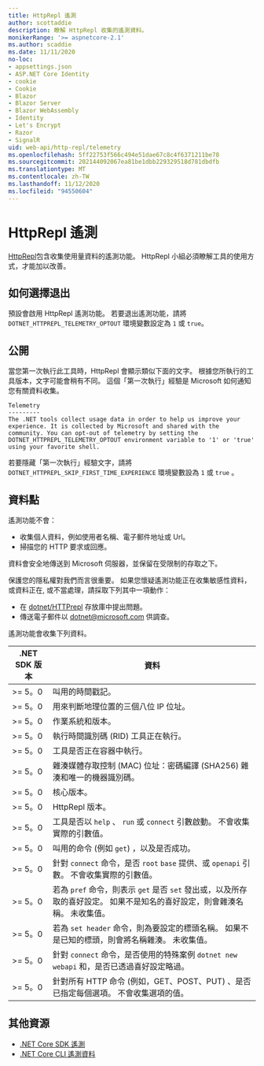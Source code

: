 ```yaml
---
title: HttpRepl 遙測
author: scottaddie
description: 瞭解 HttpRepl 收集的遙測資料。
monikerRange: '>= aspnetcore-2.1'
ms.author: scaddie
ms.date: 11/11/2020
no-loc:
- appsettings.json
- ASP.NET Core Identity
- cookie
- Cookie
- Blazor
- Blazor Server
- Blazor WebAssembly
- Identity
- Let's Encrypt
- Razor
- SignalR
uid: web-api/http-repl/telemetry
ms.openlocfilehash: 5ff22753f566c494e51dae67c8c4f6371211be78
ms.sourcegitcommit: 202144092067ea81be1dbb229329518d781dbdfb
ms.translationtype: MT
ms.contentlocale: zh-TW
ms.lasthandoff: 11/12/2020
ms.locfileid: "94550604"
---
```

# <a name="httprepl-telemetry"></a>HttpRepl 遙測

[HttpRepl](xref:web-api/http-repl)包含收集使用量資料的遙測功能。 HttpRepl 小組必須瞭解工具的使用方式，才能加以改善。

## <a name="how-to-opt-out"></a>如何選擇退出

預設會啟用 HttpRepl 遙測功能。 若要退出遙測功能，請將 `DOTNET_HTTPREPL_TELEMETRY_OPTOUT` 環境變數設定為 `1` 或 `true`。

## <a name="disclosure"></a>公開

當您第一次執行此工具時，HttpRepl 會顯示類似下面的文字。 根據您所執行的工具版本，文字可能會稍有不同。 這個「第一次執行」經驗是 Microsoft 如何通知您有關資料收集。

```console
Telemetry
---------
The .NET tools collect usage data in order to help us improve your experience. It is collected by Microsoft and shared with the community. You can opt-out of telemetry by setting the DOTNET_HTTPREPL_TELEMETRY_OPTOUT environment variable to '1' or 'true' using your favorite shell.
```

若要隱藏「第一次執行」經驗文字，請將 `DOTNET_HTTPREPL_SKIP_FIRST_TIME_EXPERIENCE` 環境變數設為 `1` 或 `true` 。

## <a name="data-points"></a>資料點

遙測功能不會：

* 收集個人資料，例如使用者名稱、電子郵件地址或 Url。
* 掃描您的 HTTP 要求或回應。

資料會安全地傳送到 Microsoft 伺服器，並保留在受限制的存取之下。

保護您的隱私權對我們而言很重要。 如果您懷疑遙測功能正在收集敏感性資料，或資料正在, 或不當處理，請採取下列其中一項動作：

* 在 [dotnet/HTTPrepl](https://github.com/dotnet/httprepl/issues) 存放庫中提出問題。
* 傳送電子郵件以 [dotnet@microsoft.com](mailto:dotnet@microsoft.com) 供調查。

遙測功能會收集下列資料。

| .NET SDK 版本 | 資料 |
|--------------|------|
| >= 5。0        | 叫用的時間戳記。 |
| >= 5。0        | 用來判斷地理位置的三個八位 IP 位址。 |
| >= 5。0        | 作業系統和版本。 |
| >= 5。0        | 執行時間識別碼 (RID) 工具正在執行。 |
| >= 5。0        | 工具是否正在容器中執行。 |
| >= 5。0        | 雜湊媒體存取控制 (MAC) 位址：密碼編譯 (SHA256) 雜湊和唯一的機器識別碼。 |
| >= 5。0        | 核心版本。 |
| >= 5。0        | HttpRepl 版本。 |
| >= 5。0        | 工具是否以 `help` 、 `run` 或 `connect` 引數啟動。 不會收集實際的引數值。 |
| >= 5。0        | 叫用的命令 (例如 `get`) ，以及是否成功。 |
| >= 5。0        | 針對 `connect` 命令，是否 `root` `base` 提供、或 `openapi` 引數。 不會收集實際的引數值。 |
| >= 5。0        | 若為 `pref` 命令，則表示 `get` 是否 `set` 發出或，以及所存取的喜好設定。 如果不是知名的喜好設定，則會雜湊名稱。 未收集值。 |
| >= 5。0        | 若為 `set header` 命令，則為要設定的標頭名稱。 如果不是已知的標頭，則會將名稱雜湊。 未收集值。 |
| >= 5。0        | 針對 `connect` 命令，是否使用的特殊案例 `dotnet new webapi` 和，是否已透過喜好設定略過。 |
| >= 5。0        | 針對所有 HTTP 命令 (例如，GET、POST、PUT) 、是否已指定每個選項。 不會收集選項的值。 |

## <a name="additional-resources"></a>其他資源

* [.NET Core SDK 遙測](/dotnet/core/tools/telemetry)
* [.NET Core CLI 遙測資料](https://dotnet.microsoft.com/platform/telemetry)
